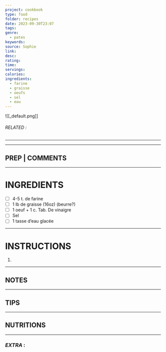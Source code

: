 ```yaml
---
project: cookbook
type: food
folder: recipes
date: 2023-09-30T23:07
tags: 
genre:
  - pates
keywords: 
source: Sophie
link: 
desc: 
rating: 
time: 
servings: 
calories: 
ingredients:
  - farine
  - graisse
  - oeufs
  - sel
  - eau
---
```


![[_default.png]]
###### *RELATED* : 
---


---
## PREP | COMMENTS



---
# INGREDIENTS

- [ ] 4-5 t. de farine
- [ ] 1 lb de graisse (16oz) (beurre?)
- [ ] 1 oeuf + 1 c. Tab. De vinaigre
- [ ] Sel
- [ ] 1 tasse d’eau glacée

---
# INSTRUCTIONS

1. 

---
## NOTES



---
## TIPS



---
## NUTRITIONS



---
### *EXTRA* :



